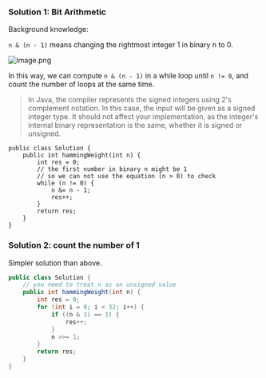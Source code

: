 ### Solution 1: Bit Arithmetic

Background knowledge: 

`n & (n - 1)` means changing the rightmost integer 1 in binary n to 0. 

![image.png](https://picbed.erjiangao.com/img/20220409215000.png)

In this way, we can compute `n & (n - 1)` in a while loop until `n != 0`, and count the number of loops at the same time. 

> In Java, the compiler represents the signed integers using 2's complement notation. In this case, the input will be given as a signed integer type. It should not affect your implementation, as the integer's internal binary representation is the same, whether it is signed or unsigned.
>

```
public class Solution {
    public int hammingWeight(int n) {
        int res = 0;
        // the first number in binary n might be 1
        // so we can not use the equation (n > 0) to check
        while (n != 0) {
            n &= n - 1;
            res++;
        }
        return res;
    }
}
```

### Solution 2: count the number of 1

Simpler solution than above. 

```java
public class Solution {
    // you need to treat n as an unsigned value
    public int hammingWeight(int n) {
        int res = 0;
        for (int i = 0; i < 32; i++) {
            if ((n & 1) == 1) {
                res++;
            }
            n >>= 1;
        }
        return res;
    }
}
```

